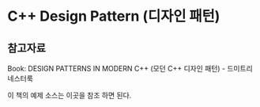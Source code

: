 # C++ Design Pattern (디자인 패턴)


## 참고자료

Book: DESIGN PATTERNS IN MODERN C++ (모던 C++ 디자인 패턴)  - 드미트리 네스터룩

이 책의 예제 소스는 이곳을 참조 하면 된다. 



[이곳]: https://github.com/gilbutITbook/007028
